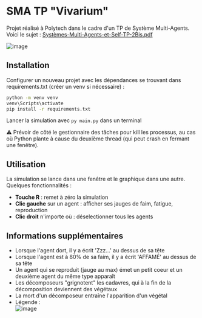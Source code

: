 # SMA TP "Vivarium"

Projet réalisé à Polytech dans le cadre d'un TP de Système Multi-Agents.  
Voici le sujet : [Systèmes-Multi-Agents-et-Self-TP-2Bis.pdf](https://github.com/remi-martinez/sma-tp/files/10482898/Systemes-Multi-Agents-et-Self-TP-2Bis.pdf)

![image](https://user-images.githubusercontent.com/64494563/214128998-4d4da657-8035-4ce0-88f1-a3b3cacbb4a6.png)


## Installation

Configurer un nouveau projet avec les dépendances se trouvant dans requirements.txt (créer un venv si nécessaire) :

```bash
python -m venv venv 
venv\Scripts\activate
pip install -r requirements.txt
```
Lancer la simulation avec `py main.py` dans un terminal

:warning: Prévoir de côté le gestionnaire des tâches pour kill les processus, au cas où Python plante à cause du deuxième thread (qui peut crash en fermant une fenêtre).  
## Utilisation

La simulation se lance dans une fenêtre et le graphique dans une autre.
Quelques fonctionnalités :
* **Touche R** : remet à zéro la simulation
* **Clic gauche** sur un agent : afficher ses jauges de faim, fatigue, reproduction
* **Clic droit** n'importe où : déselectionner tous les agents



## Informations supplémentaires

* Lorsque l'agent dort, il y a écrit 'Zzz...' au dessus de sa tête
* Lorsque l'agent est à 80% de sa faim, il y a écrit 'AFFAMÉ' au dessus de sa tête
* Un agent qui se reproduit (jauge au max) émet un petit coeur et un deuxième agent du même type apparaît
* Les décomposeurs "grignotent" les cadavres, qui à la fin de la décomposition deviennent des végétaux
* La mort d'un décomposeur entraîne l'apparition d'un végétal
* Légende :  
![image](https://user-images.githubusercontent.com/64494563/214129891-56814f4a-becd-48d3-837d-81bc8f5bca34.png)

